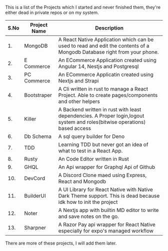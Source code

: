 This is a list of the Projects which I started and never finished them, they're either dead in private repos or on my system.

|  S.No  |  Project Name | Description |
|  ---   |  -----------  | ----------- |
|  1.    | MongoDB  | A React Native Application which can be used to read and edit the contents of a Mongodb Database right from your phone.  | 
| 2. | E Commerce | An ECommerce Application created using Angular 14, Nestjs and Postgresql|
|3.| PC Commerce | An ECommerce Applicatin created using Nextjs and Strapi |
|4.|  Bootstraper | A Cli written in rust to manage a React Project. Able to create pages/components and other helpers|
| 5. | Killer | A Backend written in rust with least dependencies. A Proper login,logout system and roles(bitwise operations) based access |
| 6. | Db Schema | A sql query builder for Deno|
|7.| TDD | Learning TDD but never got an idea of what to test in a React App.|
|8.| Rusty | An Code Editor written in Rust|
|9.| GHQL| An Api wrapper for Graphql Api of Github |
|10.| DevCord| A Discord Clone maed using Express, React and Mongodb |
|11.| BuilderUI | A UI Library for React Native with Native Dark Theme support. This is dead because idk how to init the project|
|12.| Noter | A Nextjs app with builtin MD editor to write and save notes on the go.|
|13.| Sharpner| A Razor Pay api wrapper for React Native especially for expo's managed workflow|

There are more of these projects, I will add them later.
